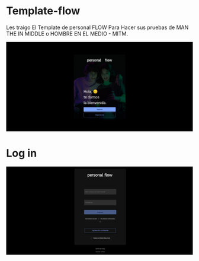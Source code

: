 # Template-flow
<p>
  Les traigo El Template de personal FLOW Para Hacer sus pruebas de MAN THE IN MIDDLE o HOMBRE EN EL MEDIO - MITM. 
</p>
<img src="IMG_flow_personal.png">

# Log in
<img src="template_login.png">
